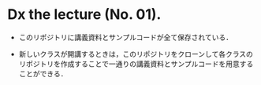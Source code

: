 # Dx the lecture (No. 01).

- このリポジトリに講義資料とサンプルコードが全て保存されている．

- 新しいクラスが開講するときは，このリポジトリをクローンして各クラスのリポジトリを作成することで一通りの講義資料とサンプルコードを用意することができる．
